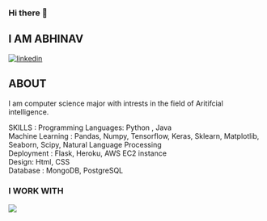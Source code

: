 ### Hi there 👋
## I AM ABHINAV
<!--
**abhi-11nav/abhi-11nav** is a ✨ _special_ ✨ repository because its `README.md` (this file) appears on your GitHub profile.
-->

<div class="badge-base LI-profile-badge" data-locale="en_US" data-size="medium" data-theme="dark" data-type="VERTICAL" data-vanity="abhinav-mandli" data-version="v1"><a class="badge-base__link LI-simple-link" href="https://ca.linkedin.com/in/abhinav-mandli?trk=profile-badge"><img src="https://img.shields.io/badge/LinkedIn-0077B5?style=for-the-badge&logo=linkedin&logoColor=white" alt="linkedin"></a></div>
                   
## ABOUT 
I am computer science major with intrests in the field of Aritifcial intelligence.

SKILLS :
Programming Languages: Python , Java <br>
Machine Learning : Pandas, Numpy, Tensorflow, Keras, Sklearn, Matplotlib, Seaborn, Scipy, Natural Language Processing <br>
Deployment : Flask, Heroku, AWS EC2 instance <br>
Design: Html, CSS <br>
Database : MongoDB, PostgreSQL <br>



### I WORK WITH 
<img src="https://img.shields.io/badge/TensorFlow-FF6F00?style=for-the-badge&logo=tensorflow&logoColor=white">
